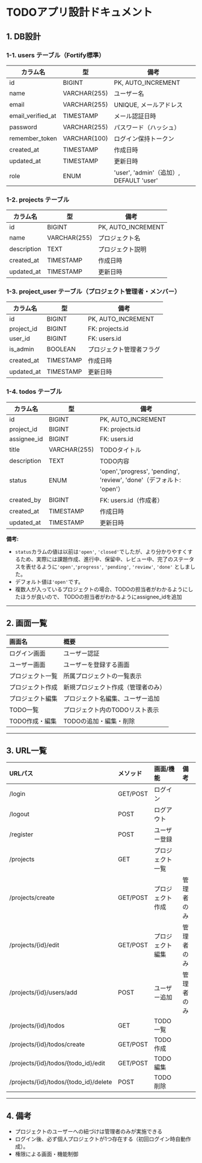 # TODOアプリ設計ドキュメント

## 1. DB設計

### 1-1. users テーブル（Fortify標準）

| カラム名         | 型           | 備考                                       |
|------------------|--------------|-------------------------------------------|
| id               | BIGINT       | PK, AUTO_INCREMENT                        |
| name             | VARCHAR(255) | ユーザー名                                 |
| email            | VARCHAR(255) | UNIQUE, メールアドレス                      |
| email_verified_at| TIMESTAMP    | メール認証日時                              | 
| password         | VARCHAR(255) | パスワード（ハッシュ）                      |
| remember_token   | VARCHAR(100) | ログイン保持トークン                        |
| created_at       | TIMESTAMP    | 作成日時                                   |
| updated_at       | TIMESTAMP    | 更新日時                                   |
| role             | ENUM         | 'user', 'admin'（追加）, DEFAULT 'user'    |

### 1-2. projects テーブル

| カラム名     | 型           | 備考                       |
|--------------|--------------|----------------------------|
| id           | BIGINT       | PK, AUTO_INCREMENT         |
| name         | VARCHAR(255) | プロジェクト名             |
| description  | TEXT         | プロジェクト説明           |
| created_at   | TIMESTAMP    | 作成日時                   |
| updated_at   | TIMESTAMP    | 更新日時                   |

### 1-3. project_user テーブル（プロジェクト管理者・メンバー）

| カラム名     | 型           | 備考                       |
|--------------|--------------|----------------------------|
| id           | BIGINT       | PK, AUTO_INCREMENT         |
| project_id   | BIGINT       | FK: projects.id            |
| user_id      | BIGINT       | FK: users.id               |
| is_admin     | BOOLEAN      | プロジェクト管理者フラグ   |
| created_at   | TIMESTAMP    | 作成日時                   |
| updated_at   | TIMESTAMP    | 更新日時                   |

### 1-4. todos テーブル

| カラム名     | 型           | 備考                                                                 |
|--------------|--------------|---------------------------------------------------------------------|
| id           | BIGINT       | PK, AUTO_INCREMENT                                                  |
| project_id   | BIGINT       | FK: projects.id                                                     |
| assignee_id  | BIGINT       | FK: users.id                                                        |
| title        | VARCHAR(255) | TODOタイトル                                                         |
| description  | TEXT         | TODO内容                                                             |
| status       | ENUM         | 'open','progress', 'pending', 'review', 'done'（デフォルト: 'open'）  |
| created_by   | BIGINT       | FK: users.id（作成者）                                               |
| created_at   | TIMESTAMP    | 作成日時                                                             |
| updated_at   | TIMESTAMP    | 更新日時                                                             |

**備考:**  
- `status`カラムの値は以前は`'open'`, `'closed'`でしたが、より分かりやすくするため、実際には課題作成、進行中、保留中、レビュー中、完了のステータスを表せるように`'open'`,`'progress'`, `'pending'`, `'review'`, `'done'` としました。
- デフォルト値は`'open'`です。
- 複数人が入っているプロジェクトの場合、TODOの担当者がわかるようにしたほうが良いので、 TODOの担当者がわかるようにassignee_idを追加

---

## 2. 画面一覧

| 画面名             | 概要                                 |
|:-------------------|:-------------------------------------|
| ログイン画面       | ユーザー認証                         |
| ユーザー画面       | ユーザーを登録する画面                |
| プロジェクト一覧   | 所属プロジェクトの一覧表示           |
| プロジェクト作成   | 新規プロジェクト作成（管理者のみ）   |
| プロジェクト編集   | プロジェクト名編集、ユーザー追加     |
| TODO一覧           | プロジェクト内のTODOリスト表示       |
| TODO作成・編集     | TODOの追加・編集・削除               |

---

## 3. URL一覧

| URLパス                               | メソッド  | 画面/機能         | 備考                       |
|:--------------------------------------|:---------|:-----------------|:---------------------------|
| /login                                | GET/POST | ログイン          |                            |
| /logout                               | POST     | ログアウト        |                            |
| /register                             | POST     | ユーザー登録      |                            |
| /projects                             | GET      | プロジェクト一覧  |                            |
| /projects/create                      | GET/POST | プロジェクト作成  | 管理者のみ                 |
| /projects/{id}/edit                   | GET/POST | プロジェクト編集  | 管理者のみ                 |
| /projects/{id}/users/add              | POST     | ユーザー追加      | 管理者のみ                 |
| /projects/{id}/todos                  | GET      | TODO一覧         |                            |
| /projects/{id}/todos/create           | GET/POST | TODO作成         |                            |
| /projects/{id}/todos/{todo_id}/edit   | GET/POST | TODO編集         |                            |
| /projects/{id}/todos/{todo_id}/delete | POST     | TODO削除         |                            |

---

## 4. 備考

- プロジェクトのユーザーへの紐づけは管理者のみが実施できる
- ログイン後、必ず個人プロジェクトが1つ存在する（初回ログイン時自動作成）。
- 権限による画面・機能制御